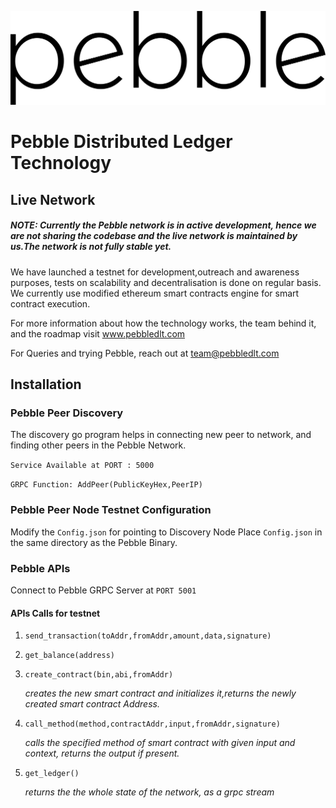 ![Pebble Logo2](Pebble.svg)
# Pebble Distributed Ledger Technology
## Live Network
##### NOTE: Currently the Pebble network is in active development, hence we are not sharing the codebase and the live network is maintained by us.The network is not fully stable yet.
We have launched a testnet for development,outreach and awareness purposes, tests on scalability and decentralisation is done on regular basis. We currently use modified ethereum smart contracts engine for smart contract
execution.

For more information about how the technology works, the team behind it, and the roadmap visit www.pebbledlt.com

For Queries and trying Pebble, reach out at team@pebbledlt.com
## Installation
### Pebble Peer Discovery

The discovery go program helps in connecting new peer to network,
and finding other peers in the Pebble Network.

`Service Available at PORT : 5000`

`GRPC Function: AddPeer(PublicKeyHex,PeerIP)`

### Pebble Peer Node Testnet Configuration

Modify the `Config.json` for pointing to Discovery Node
Place `Config.json` in the same directory as the Pebble Binary.


### Pebble APIs

Connect to Pebble GRPC Server at `PORT 5001`

#### APIs Calls for testnet
1) `send_transaction(toAddr,fromAddr,amount,data,signature)`
2) `get_balance(address)`
3) `create_contract(bin,abi,fromAddr)`

    _creates the new smart contract and initializes it,returns the newly created smart contract Address._
4) `call_method(method,contractAddr,input,fromAddr,signature)`

    _calls the specified method of smart contract with given input and context, returns the output if present._
5) `get_ledger()`

    _returns the the whole state of the network, as a grpc stream_
